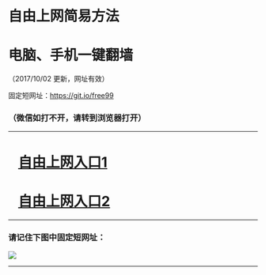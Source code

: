 ﻿# 自由上网简易方法

# 电脑、手机一键翻墙

（2017/10/02 更新，网址有效）

固定短网址：https://git.io/free99

### （微信如打不开，请转到浏览器打开）


***





# &nbsp;&nbsp; <a href="http://ft3159632143.fwtz-zhenx1001.xyz/fwqtz01.html?t=100200124894 " target="_blank">自由上网入口1</a>
# &nbsp;&nbsp; <a href="http://ft1724825434.fw-tzzhen1002.xyz/fwqtz02.html?t=100200122889 " target="_blank">自由上网入口2</a>
***

### 请记住下图中固定短网址：

<img src="https://s3-us-west-2.amazonaws.com/fwq-1001/yjfq-20170905okok.png" /> 


***

